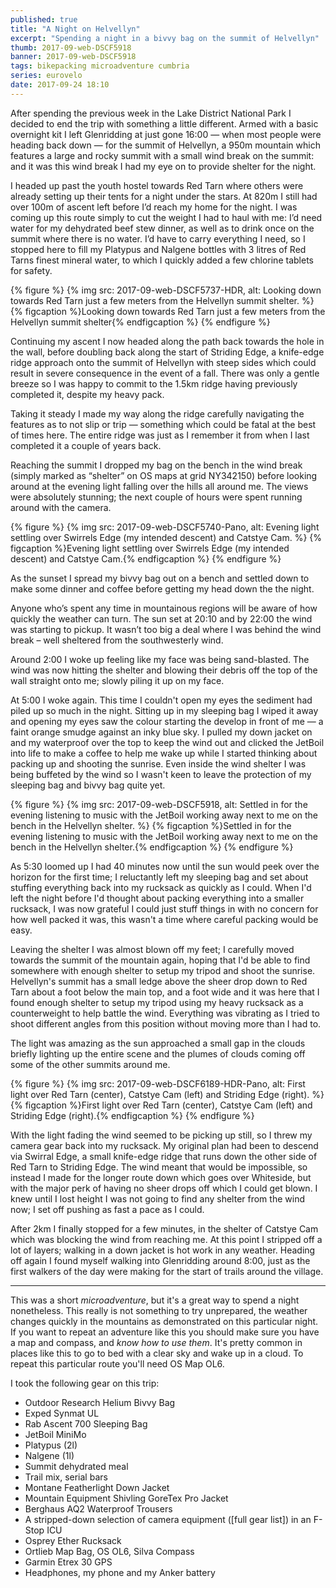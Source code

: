 ```yaml
---
published: true
title: "A Night on Helvellyn"
excerpt: "Spending a night in a bivvy bag on the summit of Helvellyn"
thumb: 2017-09-web-DSCF5918
banner: 2017-09-web-DSCF5918
tags: bikepacking microadventure cumbria
series: eurovelo
date: 2017-09-24 18:10
---
```


After spending the previous week in the Lake District National Park I decided to end the trip with something a little different. Armed with a basic overnight kit I left Glenridding at just gone 16:00 — when most people were heading back down — for the summit of Helvellyn, a 950m mountain which features a large and rocky summit with a small wind break on the summit: and it was this wind break I had my eye on to provide shelter for the night. 

I headed up past the youth hostel towards Red Tarn where others were already setting up their tents for a night under the stars. At 820m I still had over 100m of ascent left before I’d reach my home for the night. I was coming up this route simply to cut the weight I had to haul with me: I’d need water for my dehydrated beef stew dinner, as well as to drink once on the summit where there is no water. I’d have to carry everything I need, so I stopped here to fill my Platypus and Nalgene bottles with 3 litres of Red Tarns finest mineral water, to which I quickly added a few chlorine tablets for safety. 

{% figure %}
    {% img src: 2017-09-web-DSCF5737-HDR, alt: Looking down towards Red Tarn just a few meters from the Helvellyn summit shelter. %}
    {% figcaption %}Looking down towards Red Tarn just a few meters from the Helvellyn summit shelter{% endfigcaption %}
{% endfigure %}

Continuing my ascent I now headed along the path back towards the hole in the wall, before doubling back along the start of Striding Edge, a knife-edge ridge approach onto the summit of Helvellyn with steep sides which could result in severe consequence in the event of a fall. There was only a gentle breeze so I was happy to commit to the 1.5km ridge having previously completed it, despite my heavy pack.

Taking it steady I made my way along the ridge carefully navigating the features as to not slip or trip — something which could be fatal at the best of times here. The entire ridge was just as I remember it from when I last completed it a couple of years back. 

Reaching the summit I dropped my bag on the bench in the wind break (simply marked as “shelter” on OS maps at grid NY342150) before looking around at the evening light falling over the hills all around me. The views were absolutely stunning; the next couple of hours were spent running around with the camera. 

{% figure %}
    {% img src: 2017-09-web-DSCF5740-Pano, alt: Evening light settling over Swirrels Edge (my intended descent) and Catstye Cam. %}
    {% figcaption %}Evening light settling over Swirrels Edge (my intended descent) and Catstye Cam.{% endfigcaption %}
{% endfigure %}

As the sunset I spread my bivvy bag out on a bench and settled down to make some dinner and coffee before getting my head down the the night. 

Anyone who’s spent any time in mountainous regions will be aware of how quickly the weather can turn. The sun set at 20:10 and by 22:00 the wind was starting to pickup. It wasn’t too big a deal where I was behind the wind break – well sheltered from the southwesterly wind. 

Around 2:00 I woke up feeling like my face was being sand-blasted. The wind was now hitting the shelter and blowing their debris off the top of the wall straight onto me; slowly piling it up on my face.

At 5:00 I woke again. This time I couldn't open my eyes the sediment had piled up so much in the night. Sitting up in my sleeping bag I wiped it away and opening my eyes saw the colour starting the develop in front of me — a faint orange smudge against an inky blue sky. I pulled my down jacket on and my waterproof over the top to keep the wind out and clicked the JetBoil into life to make a coffee to help me wake up while I started thinking about packing up and shooting the sunrise. Even inside the wind shelter I was being buffeted by the wind so I wasn't keen to leave the protection of my sleeping bag and bivvy bag quite yet. 

{% figure %}
    {% img src: 2017-09-web-DSCF5918, alt: Settled in for the evening listening to music with the JetBoil working away next to me on the bench in the Helvellyn shelter. %}
    {% figcaption %}Settled in for the evening listening to music with the JetBoil working away next to me on the bench in the Helvellyn shelter.{% endfigcaption %}
{% endfigure %}

As 5:30 loomed up I had 40 minutes now until the sun would peek over the horizon for the first time; I reluctantly left my sleeping bag and set about stuffing everything back into my rucksack as quickly as I could. When I'd left the night before I'd thought about packing everything into a smaller rucksack, I was now grateful I could just stuff things in with no concern for how well packed it was, this wasn't a time where careful packing would be easy. 

Leaving the shelter I was almost blown off my feet; I carefully moved towards the summit of the mountain again, hoping that I'd be able to find somewhere with enough shelter to setup my tripod and shoot the sunrise. Helvellyn's summit has a small ledge above the sheer drop down to Red Tarn about a foot below the main top, and a foot wide and it was here that I found enough shelter to setup my tripod using my heavy rucksack as a counterweight to help battle the wind. Everything was vibrating as I tried to shoot different angles from this position without moving more than I had to. 

The light was amazing as the sun approached a small gap in the clouds briefly lighting up the entire scene and the plumes of clouds coming off some of the other summits around me.

{% figure %}
    {% img src: 2017-09-web-DSCF6189-HDR-Pano, alt: First light over Red Tarn (center), Catstye Cam (left) and Striding Edge (right). %}
    {% figcaption %}First light over Red Tarn (center), Catstye Cam (left) and Striding Edge (right).{% endfigcaption %}
{% endfigure %}

With the light fading the wind seemed to be picking up still, so I threw my camera gear back into my rucksack. My original plan had been to descend via Swirral Edge, a small knife-edge ridge that runs down the other side of Red Tarn to Striding Edge. The wind meant that would be impossible, so instead I made for the longer route down which goes over Whiteside, but with the major perk of having no sheer drops off which I could get blown. I knew until I lost height I was not going to find any shelter from the wind now; I set off pushing as fast a pace as I could. 

After 2km I finally stopped for a few minutes, in the shelter of Catstye Cam which was blocking the wind from reaching me. At this point I stripped off a lot of layers; walking in a down jacket is hot work in any weather. Heading off again I found myself walking into Glenridding around 8:00, just as the first walkers of the day were making for the start of trails around the village. 

---

This was a short _microadventure_, but it's a great way to spend a night nonetheless. This really is not something to try unprepared, the weather changes quickly in the mountains as demonstrated on this particular night. If you want to repeat an adventure like this you should make sure you have a map and compass, and _know how to use them_. It's pretty common in places like this to go to bed with a clear sky and wake up in a cloud. To repeat this particular route you'll need OS Map OL6. 

I took the following gear on this trip:
* Outdoor Research Helium Bivvy Bag
* Exped Synmat UL
* Rab Ascent 700 Sleeping Bag
* JetBoil MiniMo
* Platypus (2l)
* Nalgene (1l)
* Summit dehydrated meal
* Trail mix, serial bars
* Montane Featherlight Down Jacket
* Mountain Equipment Shivling GoreTex Pro Jacket
* Berghaus AQ2 Waterproof Trousers
* A stripped-down selection of camera equipment ([full gear list]) in an F-Stop ICU
* Osprey Ether Rucksack
* Ortlieb Map Bag, OS OL6, Silva Compass
* Garmin Etrex 30 GPS
* Headphones, my phone and my Anker battery